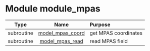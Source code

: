 # Module module_mpas

| Type | Name | Purpose |
| :--: | :--: | :---------- |
| subroutine | [model_mpas_coord](https://github.com/benjaminmenetrier/bump/tree/master/src/module_mpas.F90#L27) | get MPAS coordinates |
| subroutine | [model_mpas_read](https://github.com/benjaminmenetrier/bump/tree/master/src/module_mpas.F90#L111) | read MPAS field |
